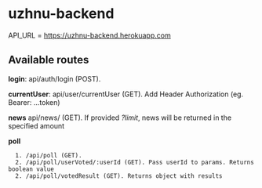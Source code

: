 # uzhnu-backend

API_URL = https://uzhnu-backend.herokuapp.com

## Available routes 
**login**: api/auth/login (POST).

**currentUser**: api/user/currentUser (GET). Add Header Authorization (eg. Bearer: ...token)

**news** api/news/ (GET). If provided *?limit*, news will be returned in the specified amount

**poll** 
 
      1. /api/poll (GET).
      2. /api/poll/userVoted/:userId (GET). Pass userId to params. Returns boolean value
      2. /api/poll/votedResult (GET). Returns object with results
